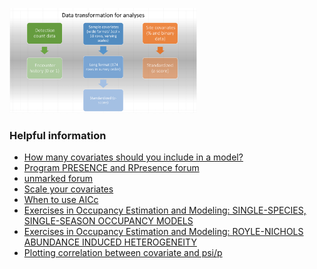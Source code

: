<img
  src="TransformedData.png"
  alt="Transformed Data"
  title="Transformed data"
  style="display: inline-block; margin: 0 auto; max-width: 300px">

### Helpful information

- [How many covariates should you include in a model?](https://youtu.be/tCh7rTu6fvQ?feature=shared)
- [Program PRESENCE and RPresence forum](http://www.phidot.org/forum/viewforum.php?f=14)
- [unmarked forum](https://groups.google.com/g/unmarked)
- [Scale your covariates](https://groups.google.com/g/unmarked/c/vvHQxFhY7W8)
- [When to use AICc](https://builtin.com/data-science/what-is-aic)
- [Exercises in Occupancy Estimation and Modeling: SINGLE-SPECIES, SINGLE-SEASON OCCUPANCY MODELS](https://www.uvm.edu/~tdonovan/Occupancy%20Exercises/Exercise3/Exercise%203.%20%20Single-Species,%20Single-Season%20Occupancy%20Models.pdf)
- [Exercises in Occupancy Estimation and Modeling: ROYLE-NICHOLS ABUNDANCE INDUCED
HETEROGENEITY](https://www.uvm.edu/~tdonovan/Occupancy%20Exercises/Exercise7/Exercise%207.%20%20Royle-Nichols%20Abundance%20Induced%20Heterogeneity.pdf)
- [Plotting correlation between covariate and psi/p](http://www.phidot.org/forum/viewtopic.php?f=11&t=4351#p14475)
 
